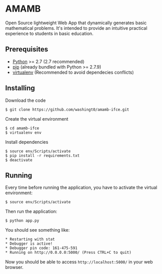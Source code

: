 # AMAMB

Open Source lightweight Web App that dynamically generates basic mathematical problems.
It's intended to provide an intuitive practical experience to students in basic education.

## Prerequisites

- [Python](https://www.python.org/) >= 2.7 (2.7 recommended)
- [pip](https://pip.pypa.io/en/stable/) (already bundled with Python >= 2.7.9)
- [virtualenv](https://virtualenv.readthedocs.org/en/latest/index.html) (Recommended to avoid dependecies conflicts)

## Installing

Download the code

    $ git clone https://github.com/washingt0/amamb-ifce.git

Create the virtual environment

    $ cd amamb-ifce
    $ virtualenv env

Install dependencies

    $ source env/Scripts/activate
    $ pip install -r requirements.txt
    $ deactivate

## Running

Every time before running the application, you have to activate the virtual environment:

    $ source env/Scripts/activate

Then run the application:

    $ python app.py

You should see something like:

    * Restarting with stat
    * Debugger is active!
    * Debugger pin code: 161-475-591
    * Running on http://0.0.0.0:5000/ (Press CTRL+C to quit)

Now you should be able to access `http://localhost:5000/` in your web browser.
